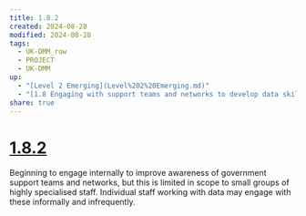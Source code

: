 ```yaml
---
title: 1.8.2
created: 2024-08-28
modified: 2024-08-28
tags:
  - UK-DMM_row
  - PROJECT
  - UK-DMM
up:
  - "[Level 2 Emerging](Level%202%20Emerging.md)"
  - "[1.8 Engaging with support teams and networks to develop data skills](1.8%20Engaging%20with%20support%20teams%20and%20networks%20to%20develop%20data%20skills.md)"
share: true
---
```

# [1.8.2](1.8.2.md)

Beginning to engage internally to improve awareness of government support teams and networks, but this is limited in scope to small groups of highly specialised staff. Individual staff working with data may engage with these informally and infrequently.
